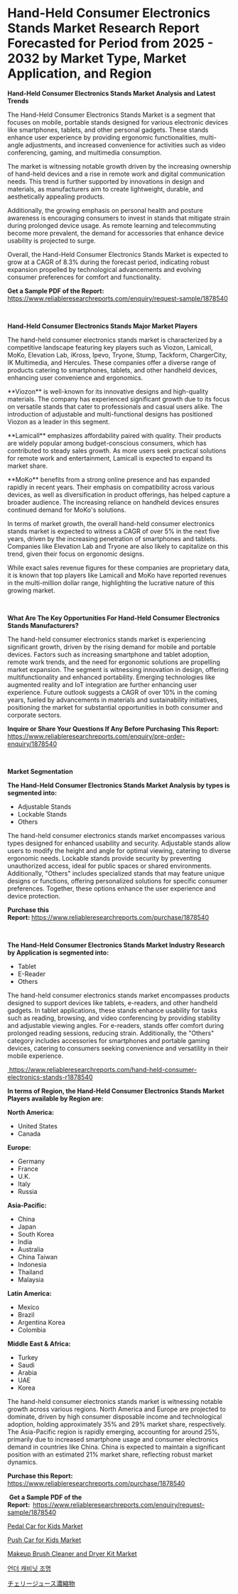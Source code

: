<p><h1>Hand-Held Consumer Electronics Stands Market Research Report Forecasted for Period from 2025 -  2032 by Market Type, Market Application, and Region</h1></p><p><strong>Hand-Held Consumer Electronics Stands Market Analysis and Latest Trends</strong></p>
<p><p>The Hand-Held Consumer Electronics Stands Market is a segment that focuses on mobile, portable stands designed for various electronic devices like smartphones, tablets, and other personal gadgets. These stands enhance user experience by providing ergonomic functionalities, multi-angle adjustments, and increased convenience for activities such as video conferencing, gaming, and multimedia consumption. </p><p>The market is witnessing notable growth driven by the increasing ownership of hand-held devices and a rise in remote work and digital communication needs. This trend is further supported by innovations in design and materials, as manufacturers aim to create lightweight, durable, and aesthetically appealing products.</p><p>Additionally, the growing emphasis on personal health and posture awareness is encouraging consumers to invest in stands that mitigate strain during prolonged device usage. As remote learning and telecommuting become more prevalent, the demand for accessories that enhance device usability is projected to surge.</p><p>Overall, the Hand-Held Consumer Electronics Stands Market is expected to grow at a CAGR of 8.3% during the forecast period, indicating robust expansion propelled by technological advancements and evolving consumer preferences for comfort and functionality.</p></p>
<p><strong>Get a Sample PDF of the Report:&nbsp;</strong> <a href="https://www.reliableresearchreports.com/enquiry/request-sample/1878540?utm_campaign=38&utm_medium=2&utm_source=Github&utm_content=ia&utm_term=06042025&utm_id=hand-held-consumer-electronics-stands">https://www.reliableresearchreports.com/enquiry/request-sample/1878540</a></p>
<p>&nbsp;</p>
<p><strong>Hand-Held Consumer Electronics Stands Major Market Players</strong></p>
<p><p>The hand-held consumer electronics stands market is characterized by a competitive landscape featuring key players such as Viozon, Lamicall, MoKo, Elevation Lab, iKross, Ipevo, Tryone, Stump, Tackform, ChargerCity, IK Multimedia, and Hercules. These companies offer a diverse range of products catering to smartphones, tablets, and other handheld devices, enhancing user convenience and ergonomics.</p><p>**Viozon** is well-known for its innovative designs and high-quality materials. The company has experienced significant growth due to its focus on versatile stands that cater to professionals and casual users alike. The introduction of adjustable and multi-functional designs has positioned Viozon as a leader in this segment.</p><p>**Lamicall** emphasizes affordability paired with quality. Their products are widely popular among budget-conscious consumers, which has contributed to steady sales growth. As more users seek practical solutions for remote work and entertainment, Lamicall is expected to expand its market share.</p><p>**MoKo** benefits from a strong online presence and has expanded rapidly in recent years. Their emphasis on compatibility across various devices, as well as diversification in product offerings, has helped capture a broader audience. The increasing reliance on handheld devices ensures continued demand for MoKo's solutions.</p><p>In terms of market growth, the overall hand-held consumer electronics stands market is expected to witness a CAGR of over 5% in the next five years, driven by the increasing penetration of smartphones and tablets. Companies like Elevation Lab and Tryone are also likely to capitalize on this trend, given their focus on ergonomic designs.</p><p>While exact sales revenue figures for these companies are proprietary data, it is known that top players like Lamicall and MoKo have reported revenues in the multi-million dollar range, highlighting the lucrative nature of this growing market.</p></p>
<p>&nbsp;</p>
<p><strong>What Are The Key Opportunities For Hand-Held Consumer Electronics Stands Manufacturers?</strong></p>
<p><p>The hand-held consumer electronics stands market is experiencing significant growth, driven by the rising demand for mobile and portable devices. Factors such as increasing smartphone and tablet adoption, remote work trends, and the need for ergonomic solutions are propelling market expansion. The segment is witnessing innovation in design, offering multifunctionality and enhanced portability. Emerging technologies like augmented reality and IoT integration are further enhancing user experience. Future outlook suggests a CAGR of over 10% in the coming years, fueled by advancements in materials and sustainability initiatives, positioning the market for substantial opportunities in both consumer and corporate sectors.</p></p>
<p><strong>Inquire or Share Your Questions If Any Before Purchasing This Report:</strong> <a href="https://www.reliableresearchreports.com/enquiry/pre-order-enquiry/1878540?utm_campaign=38&utm_medium=2&utm_source=Github&utm_content=ia&utm_term=06042025&utm_id=hand-held-consumer-electronics-stands">https://www.reliableresearchreports.com/enquiry/pre-order-enquiry/1878540</a></p>
<p>&nbsp;</p>
<p><strong>Market Segmentation</strong></p>
<p><strong>The Hand-Held Consumer Electronics Stands Market Analysis by types is segmented into:</strong></p>
<p><ul><li>Adjustable Stands</li><li>Lockable Stands</li><li>Others</li></ul></p>
<p><p>The hand-held consumer electronics stands market encompasses various types designed for enhanced usability and security. Adjustable stands allow users to modify the height and angle for optimal viewing, catering to diverse ergonomic needs. Lockable stands provide security by preventing unauthorized access, ideal for public spaces or shared environments. Additionally, "Others" includes specialized stands that may feature unique designs or functions, offering personalized solutions for specific consumer preferences. Together, these options enhance the user experience and device protection.</p></p>
<p><strong>Purchase this Report:&nbsp;</strong><a href="https://www.reliableresearchreports.com/purchase/1878540?utm_campaign=38&utm_medium=2&utm_source=Github&utm_content=ia&utm_term=06042025&utm_id=hand-held-consumer-electronics-stands">https://www.reliableresearchreports.com/purchase/1878540</a></p>
<p>&nbsp;</p>
<p><strong>The Hand-Held Consumer Electronics Stands Market Industry Research by Application is segmented into:</strong></p>
<p><ul><li>Tablet</li><li>E-Reader</li><li>Others</li></ul></p>
<p><p>The hand-held consumer electronics stands market encompasses products designed to support devices like tablets, e-readers, and other handheld gadgets. In tablet applications, these stands enhance usability for tasks such as reading, browsing, and video conferencing by providing stability and adjustable viewing angles. For e-readers, stands offer comfort during prolonged reading sessions, reducing strain. Additionally, the "Others" category includes accessories for smartphones and portable gaming devices, catering to consumers seeking convenience and versatility in their mobile experience.</p></p>
<p><a href="https://www.reliableresearchreports.com/hand-held-consumer-electronics-stands-r1878540?utm_campaign=38&utm_medium=2&utm_source=Github&utm_content=ia&utm_term=06042025&utm_id=hand-held-consumer-electronics-stands">&nbsp;https://www.reliableresearchreports.com/hand-held-consumer-electronics-stands-r1878540</a></p>
<p><strong>In terms of Region, the Hand-Held Consumer Electronics Stands Market Players available by Region are:</strong></p>
<p>
    <p> <strong> North America: </strong>
        <ul>
            <li>United States</li>
            <li>Canada</li>
        </ul>
        </p> 
    <p> <strong> Europe: </strong>
        <ul>
            <li>Germany</li>
            <li>France</li>
            <li>U.K.</li>
            <li>Italy</li>
            <li>Russia</li>
        </ul>
        </p> 
    <p> <strong> Asia-Pacific: </strong>
        <ul>
            <li>China</li>
            <li>Japan</li>
            <li>South Korea</li>
            <li>India</li>
            <li>Australia</li>
            <li>China Taiwan</li>
            <li>Indonesia</li>
            <li>Thailand</li>
            <li>Malaysia</li>
        </ul>
        </p> 
    <p> <strong> Latin America: </strong>
        <ul>
            <li>Mexico</li>
            <li>Brazil</li>
            <li>Argentina Korea</li>
            <li>Colombia</li>
        </ul>
        </p> 
    <p> <strong> Middle East & Africa: </strong>
        <ul>
            <li>Turkey</li>
            <li>Saudi</li>
            <li>Arabia</li>
            <li>UAE</li>
            <li>Korea</li>
        </ul>
    </p>
    </p>
<p><p>The hand-held consumer electronics stands market is witnessing notable growth across various regions. North America and Europe are projected to dominate, driven by high consumer disposable income and technological adoption, holding approximately 35% and 29% market share, respectively. The Asia-Pacific region is rapidly emerging, accounting for around 25%, primarily due to increased smartphone usage and consumer electronics demand in countries like China. China is expected to maintain a significant position with an estimated 21% market share, reflecting robust market dynamics.</p></p>
<p><strong>Purchase this Report: </strong><a href="https://www.reliableresearchreports.com/purchase/1878540?utm_campaign=38&utm_medium=2&utm_source=Github&utm_content=ia&utm_term=06042025&utm_id=hand-held-consumer-electronics-stands">https://www.reliableresearchreports.com/purchase/1878540</a></p>
<p>&nbsp;<strong>Get a Sample PDF of the Report:&nbsp;&nbsp;</strong><a href="https://www.reliableresearchreports.com/enquiry/request-sample/1878540?utm_campaign=38&utm_medium=2&utm_source=Github&utm_content=ia&utm_term=06042025&utm_id=hand-held-consumer-electronics-stands">https://www.reliableresearchreports.com/enquiry/request-sample/1878540</a></p>
<p><strong></strong></p>
<p><p><a href="https://github.com/sekohlorik/Market-Research-Report-List-1/blob/main/pedal-car-for-kids-market.md?utm_campaign=38&utm_medium=2&utm_source=Github&utm_content=ia&utm_term=06042025&utm_id=hand-held-consumer-electronics-stands">Pedal Car for Kids Market</a></p><p><a href="https://github.com/brabolyrah3h/Market-Research-Report-List-1/blob/main/push-car-for-kids-market.md?utm_campaign=38&utm_medium=2&utm_source=Github&utm_content=ia&utm_term=06042025&utm_id=hand-held-consumer-electronics-stands">Push Car for Kids Market</a></p><p><a href="https://github.com/timayuethem/Market-Research-Report-List-1/blob/main/makeup-brush-cleaner-and-dryer-kit-market.md?utm_campaign=38&utm_medium=2&utm_source=Github&utm_content=ia&utm_term=06042025&utm_id=hand-held-consumer-electronics-stands">Makeup Brush Cleaner and Dryer Kit Market</a></p><p><a href="https://github.com/laholand/Market-Research-Report-List-7/blob/main/162536652088.md?utm_campaign=38&utm_medium=2&utm_source=Github&utm_content=ia&utm_term=06042025&utm_id=hand-held-consumer-electronics-stands">언더 캐비닛 조명</a></p><p><a href="https://github.com/mohamedbakry57/Market-Research-Report-List-7/blob/main/480414752019.md?utm_campaign=38&utm_medium=2&utm_source=Github&utm_content=ia&utm_term=06042025&utm_id=hand-held-consumer-electronics-stands">チェリージュース濃縮物</a></p></p>